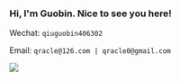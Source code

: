 ### Hi, I'm Guobin. Nice to see you here!

Wechat: `qiuguobin406302`

Email: `qracle@126.com | qracle0@gmail.com`

<img src="https://github-readme-stats.vercel.app/api?username=guobinqiu" />
